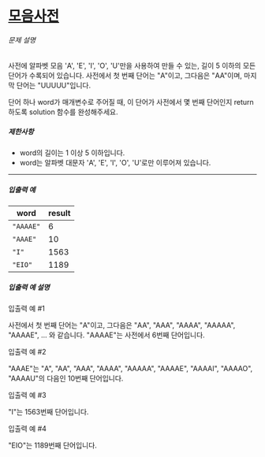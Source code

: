 # [모음사전](https://school.programmers.co.kr/learn/courses/30/lessons/84512)


###### 문제 설명


사전에 알파벳 모음 'A', 'E', 'I', 'O', 'U'만을 사용하여 만들 수 있는, 길이 5 이하의 모든 단어가 수록되어 있습니다. 사전에서 첫 번째 단어는 "A"이고, 그다음은 "AA"이며, 마지막 단어는 "UUUUU"입니다.


단어 하나 word가 매개변수로 주어질 때, 이 단어가 사전에서 몇 번째 단어인지 return 하도록 solution 함수를 완성해주세요.


##### 제한사항


* word의 길이는 1 이상 5 이하입니다.
* word는 알파벳 대문자 'A', 'E', 'I', 'O', 'U'로만 이루어져 있습니다.




---


##### 입출력 예




| word | result |
| --- | --- |
| `"AAAAE"` | 6 |
| `"AAAE"` | 10 |
| `"I"` | 1563 |
| `"EIO"` | 1189 |


##### 입출력 예 설명


입출력 예 \#1


사전에서 첫 번째 단어는 "A"이고, 그다음은 "AA", "AAA", "AAAA", "AAAAA", "AAAAE", ... 와 같습니다. "AAAAE"는 사전에서 6번째 단어입니다.


입출력 예 \#2


"AAAE"는 "A", "AA", "AAA", "AAAA", "AAAAA", "AAAAE", "AAAAI", "AAAAO", "AAAAU"의 다음인 10번째 단어입니다.


입출력 예 \#3


"I"는 1563번째 단어입니다.


입출력 예 \#4


"EIO"는 1189번째 단어입니다.



